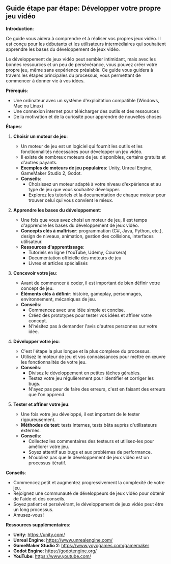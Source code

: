 ## Guide étape par étape: Développer votre propre jeu vidéo

**Introduction**:

Ce guide vous aidera à comprendre et à réaliser vos propres jeux vidéo. Il est conçu pour les débutants et les utilisateurs intermédiaires qui souhaitent apprendre les bases du développement de jeux vidéo.

Le développement de jeux vidéo peut sembler intimidant, mais avec les bonnes ressources et un peu de persévérance, vous pouvez créer votre propre jeu, même sans expérience préalable. Ce guide vous guidera à travers les étapes principales du processus, vous permettant de commencer à donner vie à vos idées.

**Prérequis**:

* Une ordinateur avec un système d'exploitation compatible (Windows, Mac ou Linux)
* Une connexion internet pour télécharger des outils et des ressources
* De la motivation et de la curiosité pour apprendre de nouvelles choses

**Étapes**:

1. **Choisir un moteur de jeu**:

   * Un moteur de jeu est un logiciel qui fournit les outils et les fonctionnalités nécessaires pour développer un jeu vidéo. 
   * Il existe de nombreux moteurs de jeu disponibles, certains gratuits et d'autres payants.
   * **Exemples de moteurs de jeu populaires**: Unity, Unreal Engine, GameMaker Studio 2, Godot.
   * **Conseils**:
      * Choisissez un moteur adapté à votre niveau d'expérience et au type de jeu que vous souhaitez développer.
      * Explorez les tutoriels et la documentation de chaque moteur pour trouver celui qui vous convient le mieux.

2. **Apprendre les bases du développement**:

   * Une fois que vous avez choisi un moteur de jeu, il est temps d'apprendre les bases du développement de jeux vidéo.
   * **Concepts clés à maîtriser**: programmation (C#, Java, Python, etc.), design de niveaux, animation, gestion des collisions, interfaces utilisateur.
   * **Ressources d'apprentissage**:
      * Tutoriels en ligne (YouTube, Udemy, Coursera)
      * Documentation officielle des moteurs de jeu
      * Livres et articles spécialisés

3. **Concevoir votre jeu**:

   * Avant de commencer à coder, il est important de bien définir votre concept de jeu.
   * **Éléments clés à définir**: histoire, gameplay, personnages, environnement, mécaniques de jeu.
   * **Conseils**:
      * Commencez avec une idée simple et concise.
      * Créez des prototypes pour tester vos idées et affiner votre concept.
      * N'hésitez pas à demander l'avis d'autres personnes sur votre idée.

4. **Développer votre jeu**:

   * C'est l'étape la plus longue et la plus complexe du processus.
   * Utilisez le moteur de jeu et vos connaissances pour mettre en œuvre les fonctionnalités de votre jeu.
   * **Conseils**:
      * Divisez le développement en petites tâches gérables.
      * Testez votre jeu régulièrement pour identifier et corriger les bugs.
      * N'ayez pas peur de faire des erreurs, c'est en faisant des erreurs que l'on apprend.

5. **Tester et affiner votre jeu**:

   * Une fois votre jeu développé, il est important de le tester rigoureusement.
   * **Méthodes de test**: tests internes, tests bêta auprès d'utilisateurs externes.
   * **Conseils**:
      * Collectez les commentaires des testeurs et utilisez-les pour améliorer votre jeu.
      * Soyez attentif aux bugs et aux problèmes de performance.
      * N'oubliez pas que le développement de jeux vidéo est un processus itératif.


**Conseils**:

* Commencez petit et augmentez progressivement la complexité de votre jeu.
* Rejoignez une communauté de développeurs de jeux vidéo pour obtenir de l'aide et des conseils.
* Soyez patient et persévérant, le développement de jeux vidéo peut être un long processus.
* Amusez-vous!


**Ressources supplémentaires**:

* **Unity**: https://unity.com/
* **Unreal Engine**: https://www.unrealengine.com/
* **GameMaker Studio 2**: https://www.yoyogames.com/gamemaker
* **Godot Engine**: https://godotengine.org/
* **YouTube**: https://www.youtube.com/


